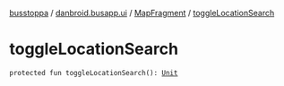[busstoppa](../../index.md) / [danbroid.busapp.ui](../index.md) / [MapFragment](index.md) / [toggleLocationSearch](./toggle-location-search.md)

# toggleLocationSearch

`protected fun toggleLocationSearch(): `[`Unit`](https://kotlinlang.org/api/latest/jvm/stdlib/kotlin/-unit/index.html)